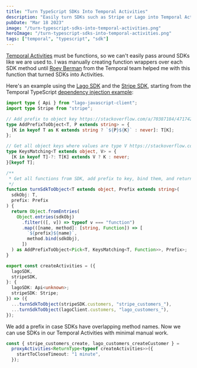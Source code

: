 ```yaml
---
title: "Turn TypeScript SDKs Into Temporal Activities"
description: "Easily turn SDKs such as Stripe or Lago into Temporal Activities"
pubDate: "Mar 18 2023"
image: "/turn-typescript-sdks-into-temporal-activities.png"
heroImage: "/turn-typescript-sdks-into-temporal-activities.png"
tags: ["temporal", "typescript", "sdk"]
---
```


[Temporal Activities](https://docs.temporal.io/activities) must be functions, so we can't easily pass around SDKs like we are used to. I was manually creating function wrappers over each SDK method until [Roey Berman](https://github.com/bergundy/) from the Temporal team helped me with this function that turned SDKs into Activities.

Here's an example using the [Lago SDK](https://github.com/getlago/lago-javascript-client) and the [Stripe SDK](https://github.com/stripe/stripe-node), starting from the Temporal TypeScript [dependency injection example](https://github.com/temporalio/samples-typescript/tree/main/activities-dependency-injection):

```typescript
import type { Api } from "lago-javascript-client";
import type Stripe from "stripe";

// Add prefix to object key https://stackoverflow.com/a/70387184/4717424
type AddPrefixToObject<T, P extends string> = {
  [K in keyof T as K extends string ? `${P}${K}` : never]: T[K];
};

// Get all object keys where values are type V https://stackoverflow.com/a/56874389/4717424
type KeysMatching<T extends object, V> = {
  [K in keyof T]-?: T[K] extends V ? K : never;
}[keyof T];

/**
 * Get all functions from SDK, add prefix to key, bind them, and return new object
 */
function turnSdkToObject<T extends object, Prefix extends string>(
  sdkObj: T,
  prefix: Prefix
) {
  return Object.fromEntries(
    Object.entries(sdkObj)
      .filter(([, v]) => typeof v === "function")
      .map(([name, method]: [string, Function]) => [
        `${prefix}${name}`,
        method.bind(sdkObj),
      ])
  ) as AddPrefixToObject<Pick<T, KeysMatching<T, Function>>, Prefix>;
}

export const createActivities = ({
  lagoSDK,
  stripeSDK,
}: {
  lagoSDK: Api<unknown>;
  stripeSDK: Stripe;
}) => ({
  ...turnSdkToObject(stripeSDK.customers, "stripe_customers_"),
  ...turnSdkToObject(lagoClient.customers, "lago_customers_"),
});
```

We add a prefix in case SDKs have overlapping method names. Now we can use SDKs in our Temporal Activities with minimal manual work.

```typescript
const { stripe_customers_create, lago_customers_createCustomer } =
  proxyActivities<ReturnType<typeof createActivities>>({
    startToCloseTimeout: "1 minute",
  });
```

